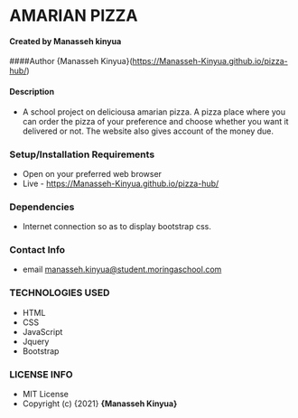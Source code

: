 # AMARIAN PIZZA
#### Created by Manasseh kinyua
####Author {Manasseh Kinyua}(https://Manasseh-Kinyua.github.io/pizza-hub/)
#### Description
* A school project on deliciousa amarian pizza. A pizza place where you can order the pizza of your preference and choose whether you want it delivered or not. The website also gives account of the money due.

### Setup/Installation Requirements
* Open on your preferred web browser
* Live - https://Manasseh-Kinyua.github.io/pizza-hub/
### Dependencies
* Internet connection so as to display bootstrap css.
### Contact Info
* email manasseh.kinyua@student.moringaschool.com
### TECHNOLOGIES USED
* HTML
* CSS
* JavaScript
* Jquery
* Bootstrap
### LICENSE INFO
* MIT License
* Copyright (c) {2021} **{Manasseh Kinyua}**

